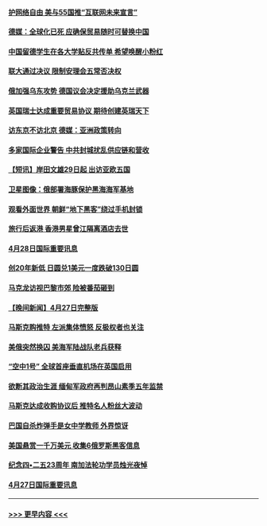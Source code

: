 #### [护网络自由 美与55国推“互联网未来宣言”](../pages/prog202/a103412841.md?t=04290701) 
#### [德媒：全球化已死 应确保贸易随时可替换中国](../pages/prog202/a103412798.md?t=04290701) 
#### [中国留德学生在各大学贴反共传单 希望唤醒小粉红](../pages/prog202/a103412796.md?t=04290701) 
#### [联大通过决议 限制安理会五常否决权](../pages/prog202/a103412649.md?t=04290701) 
#### [俄加强乌东攻势 德国议会决定援助乌克兰武器](../pages/prog202/a103412626.md?t=04290701) 
#### [英国瑞士达成重要贸易协议 期待创建英瑞天下](../pages/prog202/a103412677.md?t=04290701) 
#### [访东京不访北京  德媒：亚洲政策转向](../pages/prog202/a103412515.md?t=04290701) 
#### [多家国际企业警告 中共封城扰乱供应链和营收](../pages/prog202/a103412512.md?t=04290701) 
#### [【短讯】岸田文雄29日起 出访亚欧五国](../pages/prog202/a103412574.md?t=04290701) 
#### [卫星图像：俄部署海豚保护黑海海军基地](../pages/prog202/a103412424.md?t=04290701) 
#### [观看外面世界 朝鲜“地下黑客”绕过手机封锁](../pages/prog202/a103412416.md?t=04290701) 
#### [旅行后返港 香港男星曾江隔离酒店去世](../pages/prog202/a103412404.md?t=04290701) 
#### [4月28日国际重要讯息](../pages/prog202/a103412316.md?t=04290701) 
#### [创20年新低 日圆兑1美元一度跌破130日圆](../pages/prog202/a103412263.md?t=04290701) 
#### [马克龙访视巴黎市郊 险被番茄砸到](../pages/prog202/a103412180.md?t=04290701) 
#### [【晚间新闻】4月27日完整版](../pages/prog202/a103412077.md?t=04290701) 
#### [马斯克购推特 左派集体愤怒 反极权者也关注](../pages/prog202/a103412005.md?t=04290701) 
#### [美俄突然换囚 美海军陆战队老兵获释](../pages/prog202/a103411892.md?t=04290701) 
#### [“空中1号” 全球首座垂直机场在英国启用](../pages/prog202/a103411894.md?t=04290701) 
#### [欲断其政治生涯 缅甸军政府再判昂山素季五年监禁](../pages/prog202/a103411688.md?t=04290701) 
#### [马斯克达成收购协议后 推特名人粉丝大波动](../pages/prog202/a103411402.md?t=04290701) 
#### [巴国自杀炸弹手是女中学教师 外界惊讶](../pages/prog202/a103411396.md?t=04290701) 
#### [美国悬赏一千万美元 收集6俄罗斯黑客信息](../pages/prog202/a103411388.md?t=04290701) 
#### [纪念四•二五23周年 南加法轮功学员烛光夜悼](../pages/prog202/a103410700.md?t=04290701) 
#### [4月27日国际重要讯息](../pages/prog202/a103411307.md?t=04290701) 

----
#### [ >>> 更早内容 <<< ](../indexes/prog202-earlier.md)
